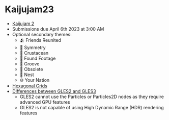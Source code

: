 # Kaijujam23

- [Kaijujam 2](https://itch.io/jam/kaijujam2)
- Submissions due April 6th 2023 at 3:00 AM
- Optional secondary themes:
  - 🫂 Friends Reunited
  - 🔺 Symmetry
  - 🦐 Crustacean
  - 📼 Found Footage
  - 🕺 Groove
  - 💾 Obsolete
  - 🪺 Nest
  - 🌐 Your Nation
- [Hexagonal Grids](https://www.redblobgames.com/grids/hexagons/)
- [Differences between GLES2 and GLES3](https://docs.godotengine.org/en/3.5/tutorials/rendering/gles2_gles3_differences.html)
  - GLES2 cannot use the Particles or Particles2D nodes as they require advanced GPU features
  - GLES2 is not capable of using High Dynamic Range (HDR) rendering features
